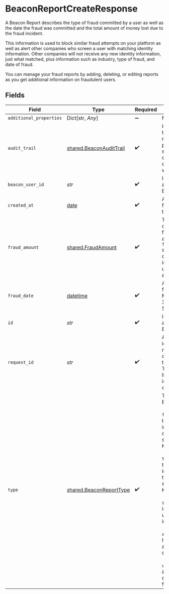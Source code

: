 # BeaconReportCreateResponse

A Beacon Report describes the type of fraud committed by a user as well as the date the fraud was committed and the total amount of money lost due to the fraud incident.

This information is used to block similar fraud attempts on your platform as well as alert other companies who screen a user with matching identity information.
Other companies will not receive any new identity information, just what matched, plus information such as industry, type of fraud, and date of fraud.

You can manage your fraud reports by adding, deleting, or editing reports as you get additional information on fraudulent users.


## Fields

| Field                                                                                                                                                                                                                                                                                                                                                                                             | Type                                                                                                                                                                                                                                                                                                                                                                                              | Required                                                                                                                                                                                                                                                                                                                                                                                          | Description                                                                                                                                                                                                                                                                                                                                                                                       | Example                                                                                                                                                                                                                                                                                                                                                                                           |
| ------------------------------------------------------------------------------------------------------------------------------------------------------------------------------------------------------------------------------------------------------------------------------------------------------------------------------------------------------------------------------------------------- | ------------------------------------------------------------------------------------------------------------------------------------------------------------------------------------------------------------------------------------------------------------------------------------------------------------------------------------------------------------------------------------------------- | ------------------------------------------------------------------------------------------------------------------------------------------------------------------------------------------------------------------------------------------------------------------------------------------------------------------------------------------------------------------------------------------------- | ------------------------------------------------------------------------------------------------------------------------------------------------------------------------------------------------------------------------------------------------------------------------------------------------------------------------------------------------------------------------------------------------- | ------------------------------------------------------------------------------------------------------------------------------------------------------------------------------------------------------------------------------------------------------------------------------------------------------------------------------------------------------------------------------------------------- |
| `additional_properties`                                                                                                                                                                                                                                                                                                                                                                           | Dict[str, *Any*]                                                                                                                                                                                                                                                                                                                                                                                  | :heavy_minus_sign:                                                                                                                                                                                                                                                                                                                                                                                | N/A                                                                                                                                                                                                                                                                                                                                                                                               |                                                                                                                                                                                                                                                                                                                                                                                                   |
| `audit_trail`                                                                                                                                                                                                                                                                                                                                                                                     | [shared.BeaconAuditTrail](../../models/shared/beaconaudittrail.md)                                                                                                                                                                                                                                                                                                                                | :heavy_check_mark:                                                                                                                                                                                                                                                                                                                                                                                | Information about the last change made to the parent object specifying what caused the change as well as when it occurred.                                                                                                                                                                                                                                                                        |                                                                                                                                                                                                                                                                                                                                                                                                   |
| `beacon_user_id`                                                                                                                                                                                                                                                                                                                                                                                  | *str*                                                                                                                                                                                                                                                                                                                                                                                             | :heavy_check_mark:                                                                                                                                                                                                                                                                                                                                                                                | ID of the associated Beacon User.                                                                                                                                                                                                                                                                                                                                                                 | becusr_11111111111111                                                                                                                                                                                                                                                                                                                                                                             |
| `created_at`                                                                                                                                                                                                                                                                                                                                                                                      | [date](https://docs.python.org/3/library/datetime.html#date-objects)                                                                                                                                                                                                                                                                                                                              | :heavy_check_mark:                                                                                                                                                                                                                                                                                                                                                                                | An ISO8601 formatted timestamp.                                                                                                                                                                                                                                                                                                                                                                   | 2020-07-24T03:26:02Z                                                                                                                                                                                                                                                                                                                                                                              |
| `fraud_amount`                                                                                                                                                                                                                                                                                                                                                                                    | [shared.FraudAmount](../../models/shared/fraudamount.md)                                                                                                                                                                                                                                                                                                                                          | :heavy_check_mark:                                                                                                                                                                                                                                                                                                                                                                                | The amount and currency of the fraud or attempted fraud.<br/>`fraud_amount` should be omitted to indicate an unknown fraud amount.                                                                                                                                                                                                                                                                |                                                                                                                                                                                                                                                                                                                                                                                                   |
| `fraud_date`                                                                                                                                                                                                                                                                                                                                                                                      | [datetime](https://docs.python.org/3/library/datetime.html#datetime-objects)                                                                                                                                                                                                                                                                                                                      | :heavy_check_mark:                                                                                                                                                                                                                                                                                                                                                                                | A date in the format YYYY-MM-DD (RFC 3339 Section 5.6).                                                                                                                                                                                                                                                                                                                                           | 1990-05-29                                                                                                                                                                                                                                                                                                                                                                                        |
| `id`                                                                                                                                                                                                                                                                                                                                                                                              | *str*                                                                                                                                                                                                                                                                                                                                                                                             | :heavy_check_mark:                                                                                                                                                                                                                                                                                                                                                                                | ID of the associated Beacon Report.                                                                                                                                                                                                                                                                                                                                                               | becrpt_11111111111111                                                                                                                                                                                                                                                                                                                                                                             |
| `request_id`                                                                                                                                                                                                                                                                                                                                                                                      | *str*                                                                                                                                                                                                                                                                                                                                                                                             | :heavy_check_mark:                                                                                                                                                                                                                                                                                                                                                                                | A unique identifier for the request, which can be used for troubleshooting. This identifier, like all Plaid identifiers, is case sensitive.                                                                                                                                                                                                                                                       |                                                                                                                                                                                                                                                                                                                                                                                                   |
| `type`                                                                                                                                                                                                                                                                                                                                                                                            | [shared.BeaconReportType](../../models/shared/beaconreporttype.md)                                                                                                                                                                                                                                                                                                                                | :heavy_check_mark:                                                                                                                                                                                                                                                                                                                                                                                | The type of Beacon Report.<br/><br/>`first_party`: If this is the same individual as the one who submitted the KYC.<br/><br/>`third_party`: If this is a different individual from the one who submitted the KYC.<br/><br/>`synthetic`: If this is an individual using fabricated information.<br/><br/>`account_takeover`: If this individual's account was compromised.<br/><br/>`unknown`: If you aren't sure who committed the fraud. |                                                                                                                                                                                                                                                                                                                                                                                                   |